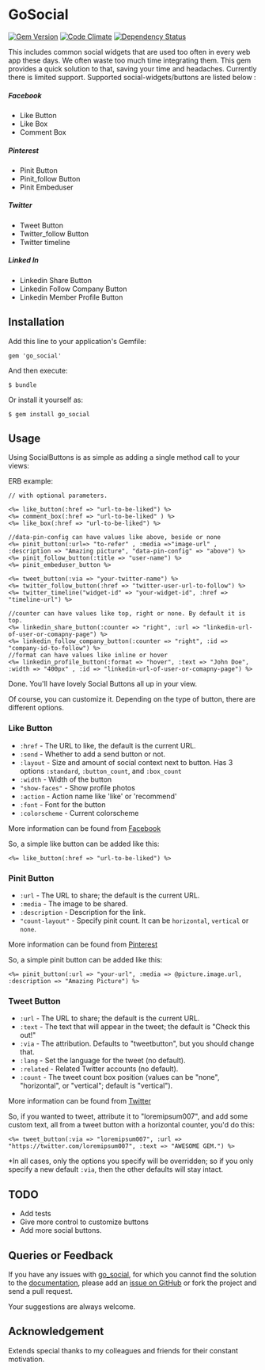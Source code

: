 # GoSocial
[![Gem Version](https://badge.fury.io/rb/go_social.png)](http://badge.fury.io/rb/go_social)
[![Code Climate](https://codeclimate.com/github/Jrakesh/go_social.png)](https://codeclimate.com/github/Jrakesh/go_social)
[![Dependency Status](https://gemnasium.com/Jrakesh/go_social.png)](https://gemnasium.com/Jrakesh/go_social)
   
This includes common social widgets that are used too often in every web app these days. We often waste too much time integrating them. This gem provides a quick solution to that, saving your time and headaches. Currently there is limited support. Supported social-widgets/buttons are listed below :

##### Facebook
  * Like Button
  * Like Box
  * Comment Box

##### Pinterest
  * Pinit Button
  * Pinit_follow Button
  * Pinit Embeduser

##### Twitter
  * Tweet Button
  * Twitter_follow Button
  * Twitter timeline

##### Linked In
  * Linkedin Share Button
  * Linkedin Follow Company Button
  * Linkedin Member Profile Button

## Installation

Add this line to your application's Gemfile:

    gem 'go_social'

And then execute:

    $ bundle

Or install it yourself as:

    $ gem install go_social

## Usage

Using SocialButtons is as simple as adding a single method call to your views:

ERB example:
```erb
// with optional parameters.

<%= like_button(:href => "url-to-be-liked") %>
<%= comment_box(:href => "url-to-be-liked" ) %>
<%= like_box(:href => "url-to-be-liked") %>

//data-pin-config can have values like above, beside or none
<%= pinit_button(:url=> "to-refer" , :media =>"image-url" , :description => "Amazing picture", "data-pin-config" => "above") %>
<%= pinit_follow_button(:title => "user-name") %>
<%= pinit_embeduser_button %>

<%= tweet_button(:via => "your-twitter-name") %>
<%= twitter_follow_button(:href => "twitter-user-url-to-follow") %>
<%= twitter_timeline("widget-id" => "your-widget-id", :href => "timeline-url") %>

//counter can have values like top, right or none. By default it is top.
<%= linkedin_share_button(:counter => "right", :url => "linkedin-url-of-user-or-comapny-page") %>
<%= linkedin_follow_company_button(:counter => "right", :id => "company-id-to-follow") %>
//format can have values like inline or hover
<%= linkedin_profile_button(:format => "hover", :text => "John Doe", :width => "400px" , :id => "linkedin-url-of-user-or-comapny-page") %>

```

Done. You'll have lovely Social Buttons all up in your view.

Of course, you can customize it. Depending on the type of button, there are different options.

### Like Button

* `:href` - The URL to like, the default is the current URL.
* `:send` - Whether to add a send button or not.
* `:layout` - Size and amount of social context next to button. Has 3 options `:standard`, `:button_count`, and `:box_count`
* `:width` - Width of the button
* `"show-faces"` - Show profile photos
* `:action` - Action name like 'like' or 'recommend'
* `:font` - Font for the button
* `:colorscheme` - Current colorscheme

More information can be found from [Facebook](http://developers.facebook.com/docs/reference/plugins/like/)

So, a simple like button can be added like this:

```erb
<%= like_button(:href => "url-to-be-liked") %>
```

### Pinit Button

* `:url` - The URL to share; the default is the current URL.
* `:media` - The image to be shared.
* `:description` - Description for the link.
* `"count-layout"` - Specify pinit count. It can be `horizontal`, `vertical` or `none`.

More information can be found from [Pinterest](http://pinterest.com/about/goodies/)

So, a simple pinit button can be added like this:

```erb
<%= pinit_button(:url => "your-url", :media => @picture.image.url, :description => "Amazing Picture") %>
```

### Tweet Button

* `:url` - The URL to share; the default is the current URL.
* `:text` - The text that will appear in the tweet; the default is "Check this out!"
* `:via` - The attribution.  Defaults to "tweetbutton", but you should change that.
* `:lang` - Set the language for the tweet (no default).
* `:related` - Related Twitter accounts (no default).
* `:count` - The tweet count box position (values can be "none", "horizontal", or "vertical"; default is "vertical").

More information can be found from [Twitter](https://twitter.com/about/resources/buttons#tweet)

So, if you wanted to tweet, attribute it to "loremipsum007", and add some custom text, all from a tweet button with a horizontal counter, you'd do this:

```erb
<%= tweet_button(:via => "loremipsum007", :url => "https://twitter.com/loremipsum007", :text => "AWESOME GEM.") %>
```


*In all cases, only the options you specify will be overridden; so if you only specify a new default `:via`, then the other defaults will stay intact.


## TODO

* Add tests
* Give more control to customize buttons
* Add more social buttons.


## Queries or Feedback

If you have any issues with [go_social](https://github.com/Jrakesh/go_social), for which you cannot find the solution to the [documentation](https://github.com/Jrakesh/go_social), please add an [issue on GitHub](https://github.com/Jrakesh/go_social/issues) or fork the project and send a pull request.

Your suggestions are always welcome.


## Acknowledgement

Extends special thanks to my colleagues and friends for their constant motivation.

